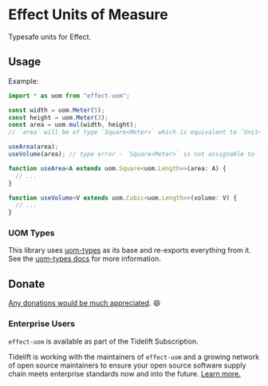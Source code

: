 # Effect Units of Measure

Typesafe units for Effect.

## Usage

Example:

```ts
import * as uom from "effect-uom";

const width = uom.Meter(5);
const height = uom.Meter(3);
const area = uom.mul(width, height);
// `area` will be of type `Square<Meter>` which is equivalent to `Unit<{ Meter: 2 }>`.

useArea(area);
useVolume(area); // type error - `Square<Meter>` is not assignable to `Cubic<Length>`.

function useArea<A extends uom.Square<uom.Length>>(area: A) {
  // ...
}

function useVolume<V extends uom.Cubic<uom.Length>>(volume: V) {
  // ...
}
```

### UOM Types

This library uses [uom-types](https://github.com/RebeccaStevens/uom-types) as its base and
re-exports everything from it. See the [uom-types docs](https://rebeccastevens.github.io/uom-types/)
for more information.

## Donate

[Any donations would be much appreciated](https://github.com/RebeccaStevens/effect-uom/blob/main/DONATIONS.md). 😄

### Enterprise Users

`effect-uom` is available as part of the Tidelift Subscription.

Tidelift is working with the maintainers of `effect-uom` and a growing network of open source maintainers to ensure your
open source software supply chain meets enterprise standards now and into the future. [Learn
more.](https://tidelift.com/subscription/pkg/npm-effect-uom?utm_source=npm-effect-uom&utm_medium=referral&utm_campaign=enterprise&utm_term=repo)
